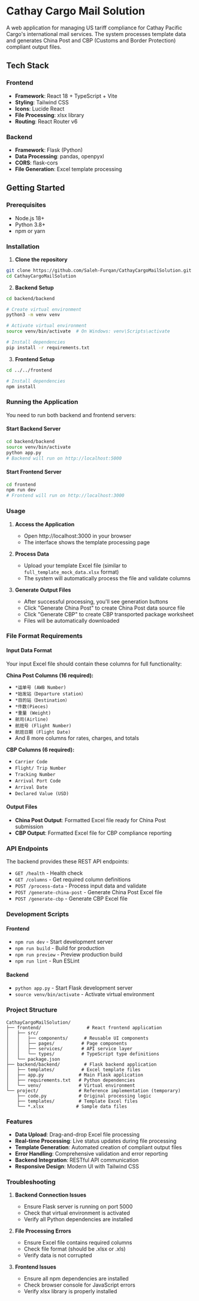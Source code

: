 # Cathay Cargo Mail Solution

A web application for managing US tariff compliance for Cathay Pacific Cargo's international mail services. The system processes template data and generates China Post and CBP (Customs and Border Protection) compliant output files.

## Tech Stack

### Frontend
- **Framework**: React 18 + TypeScript + Vite
- **Styling**: Tailwind CSS
- **Icons**: Lucide React
- **File Processing**: xlsx library
- **Routing**: React Router v6

### Backend
- **Framework**: Flask (Python)
- **Data Processing**: pandas, openpyxl
- **CORS**: flask-cors
- **File Generation**: Excel template processing

## Getting Started

### Prerequisites
- Node.js 18+
- Python 3.8+
- npm or yarn

### Installation

1. **Clone the repository**
```bash
git clone https://github.com/Saleh-Furqan/CathayCargoMailSolution.git
cd CathayCargoMailSolution
```

2. **Backend Setup**
```bash
cd backend/backend

# Create virtual environment
python3 -m venv venv

# Activate virtual environment
source venv/bin/activate  # On Windows: venv\Scripts\activate

# Install dependencies
pip install -r requirements.txt
```

3. **Frontend Setup**
```bash
cd ../../frontend

# Install dependencies
npm install
```

### Running the Application

You need to run both backend and frontend servers:

#### Start Backend Server
```bash
cd backend/backend
source venv/bin/activate
python app.py
# Backend will run on http://localhost:5000
```

#### Start Frontend Server
```bash
cd frontend
npm run dev
# Frontend will run on http://localhost:3000
```

### Usage

1. **Access the Application**
   - Open http://localhost:3000 in your browser
   - The interface shows the template processing page

2. **Process Data**
   - Upload your template Excel file (similar to `full_template_mock_data.xlsx` format)
   - The system will automatically process the file and validate columns

3. **Generate Output Files**
   - After successful processing, you'll see generation buttons
   - Click "Generate China Post" to create China Post data source file
   - Click "Generate CBP" to create CBP transported package worksheet
   - Files will be automatically downloaded

### File Format Requirements

#### Input Data Format
Your input Excel file should contain these columns for full functionality:

**China Post Columns (16 required):**
- `*运单号 (AWB Number)`
- `*始发站（Departure station）`
- `*目的站（Destination）`
- `*件数(Pieces)`
- `*重量 (Weight)`
- `航司(Airline)`
- `航班号 (Flight Number)`
- `航班日期 (Flight Date)`
- And 8 more columns for rates, charges, and totals

**CBP Columns (6 required):**
- `Carrier Code`
- `Flight/ Trip Number`
- `Tracking Number`
- `Arrival Port Code`
- `Arrival Date`
- `Declared Value (USD)`

#### Output Files
- **China Post Output**: Formatted Excel file ready for China Post submission
- **CBP Output**: Formatted Excel file for CBP compliance reporting

### API Endpoints

The backend provides these REST API endpoints:

- `GET /health` - Health check
- `GET /columns` - Get required column definitions
- `POST /process-data` - Process input data and validate
- `POST /generate-china-post` - Generate China Post Excel file
- `POST /generate-cbp` - Generate CBP Excel file

### Development Scripts

#### Frontend
- `npm run dev` - Start development server
- `npm run build` - Build for production
- `npm run preview` - Preview production build
- `npm run lint` - Run ESLint

#### Backend
- `python app.py` - Start Flask development server
- `source venv/bin/activate` - Activate virtual environment

### Project Structure

```
CathayCargoMailSolution/
├── frontend/                 # React frontend application
│   ├── src/
│   │   ├── components/      # Reusable UI components
│   │   ├── pages/          # Page components
│   │   ├── services/       # API service layer
│   │   └── types/          # TypeScript type definitions
│   └── package.json
├── backend/backend/         # Flask backend application
│   ├── templates/          # Excel template files
│   ├── app.py             # Main Flask application
│   ├── requirements.txt   # Python dependencies
│   └── venv/              # Virtual environment
└── project/               # Reference implementation (temporary)
    ├── code.py            # Original processing logic
    ├── templates/         # Template Excel files
    └── *.xlsx            # Sample data files
```

### Features

- **Data Upload**: Drag-and-drop Excel file processing
- **Real-time Processing**: Live status updates during file processing
- **Template Generation**: Automated creation of compliant output files
- **Error Handling**: Comprehensive validation and error reporting
- **Backend Integration**: RESTful API communication
- **Responsive Design**: Modern UI with Tailwind CSS

### Troubleshooting

1. **Backend Connection Issues**
   - Ensure Flask server is running on port 5000
   - Check that virtual environment is activated
   - Verify all Python dependencies are installed

2. **File Processing Errors**
   - Ensure Excel file contains required columns
   - Check file format (should be .xlsx or .xls)
   - Verify data is not corrupted

3. **Frontend Issues**
   - Ensure all npm dependencies are installed
   - Check browser console for JavaScript errors
   - Verify xlsx library is properly installed